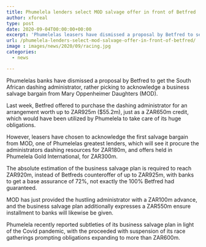 ```yaml
---
title: Phumelela lenders select MOD salvage offer in front of Betfred
author: xforeal 
type: post
date: 2020-09-04T00:00:00+00:00
excerpt: 'Phumelelas leasers have dismissed a proposal by Betfred to secure the South African hustling administrator, rather picking to acknowledge a business salvage bargain from Mary Oppenheimer Daughters (MOD) '
url: /phumelela-lenders-select-mod-salvage-offer-in-front-of-betfred/
image : images/news/2020/09/racing.jpg
categories:
  - news

---
```

Phumelelas banks have dismissed a proposal by Betfred to get the South African dashing administrator, rather picking to acknowledge a business salvage bargain from Mary Oppenheimer Daughters (MOD). 

Last week, Betfred offered to purchase the dashing administrator for an arrangement worth up to ZAR925m ($55.2m), just as a ZAR650m credit, which would have been utilized by Phumelela to take care of its huge obligations. 

However, leasers have chosen to acknowledge the first salvage bargain from MOD, one of Phumelelas greatest lenders, which will see it procure the administrators dashing resources for ZAR180m, and offers held in Phumelela Gold International, for ZAR300m. 

The absolute estimation of the business salvage plan is required to reach ZAR920m, instead of Betfreds counteroffer of up to ZAR925m, with banks to get a base assurance of 72&percnt;, not exactly the 100&percnt; Betfred had guaranteed. 

MOD has just provided the hustling administrator with a ZAR100m advance, and the business salvage plan additionally expresses a ZAR550m ensure installment to banks will likewise be given. 

Phumelela recently reported subtleties of its business salvage plan in light of the Covid pandemic, with the proceeded with suspension of its race gatherings prompting obligations expanding to more than ZAR600m.